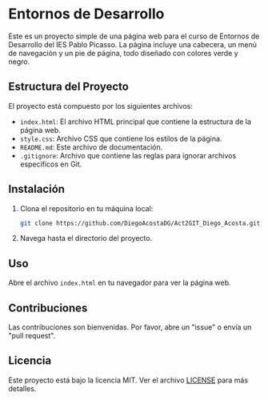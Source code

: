 # Entornos de Desarrollo

Este es un proyecto simple de una página web para el curso de Entornos de Desarrollo del IES Pablo Picasso. La página incluye una cabecera, un menú de navegación y un pie de página, todo diseñado con colores verde y negro.

## Estructura del Proyecto

El proyecto está compuesto por los siguientes archivos:

- `index.html`: El archivo HTML principal que contiene la estructura de la página web.
- `style.css`: Archivo CSS que contiene los estilos de la página.
- `README.md`: Este archivo de documentación.
- `.gitignore`: Archivo que contiene las reglas para ignorar archivos específicos en Git.

## Instalación

1. Clona el repositorio en tu máquina local:

    ```bash
    git clone https://github.com/DiegoAcostaDG/Act2GIT_Diego_Acosta.git
    ```

2. Navega hasta el directorio del proyecto.


## Uso

Abre el archivo `index.html` en tu navegador para ver la página web.

## Contribuciones

Las contribuciones son bienvenidas. Por favor, abre un "issue" o envía un "pull request".

## Licencia

Este proyecto está bajo la licencia MIT. Ver el archivo [LICENSE](LICENSE) para más detalles.
